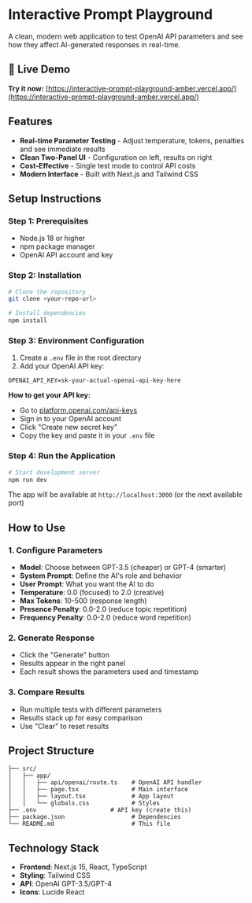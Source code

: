 # Interactive Prompt Playground

A clean, modern web application to test OpenAI API parameters and see how they affect AI-generated responses in real-time.

## 🚀 Live Demo

**Try it now:** [https://interactive-prompt-playground-amber.vercel.app/](https://interactive-prompt-playground-amber.vercel.app/)

## Features

- **Real-time Parameter Testing** - Adjust temperature, tokens, penalties and see immediate results
- **Clean Two-Panel UI** - Configuration on left, results on right
- **Cost-Effective** - Single test mode to control API costs
- **Modern Interface** - Built with Next.js and Tailwind CSS

## Setup Instructions

### Step 1: Prerequisites
- Node.js 18 or higher
- npm package manager
- OpenAI API account and key

### Step 2: Installation
```bash
# Clone the repository
git clone <your-repo-url>

# Install dependencies
npm install
```

### Step 3: Environment Configuration
1. Create a `.env` file in the root directory
2. Add your OpenAI API key:
```env
OPENAI_API_KEY=sk-your-actual-openai-api-key-here
```

**How to get your API key:**
- Go to [platform.openai.com/api-keys](https://platform.openai.com/api-keys)
- Sign in to your OpenAI account
- Click "Create new secret key"
- Copy the key and paste it in your `.env` file

### Step 4: Run the Application
```bash
# Start development server
npm run dev
```

The app will be available at `http://localhost:3000` (or the next available port)

## How to Use

### 1. Configure Parameters
- **Model**: Choose between GPT-3.5 (cheaper) or GPT-4 (smarter)
- **System Prompt**: Define the AI's role and behavior
- **User Prompt**: What you want the AI to do
- **Temperature**: 0.0 (focused) to 2.0 (creative)
- **Max Tokens**: 10-500 (response length)
- **Presence Penalty**: 0.0-2.0 (reduce topic repetition)
- **Frequency Penalty**: 0.0-2.0 (reduce word repetition)

### 2. Generate Response
- Click the "Generate" button
- Results appear in the right panel
- Each result shows the parameters used and timestamp

### 3. Compare Results
- Run multiple tests with different parameters
- Results stack up for easy comparison
- Use "Clear" to reset results

## Project Structure
```
├── src/
│   ├── app/
│   │   ├── api/openai/route.ts    # OpenAI API handler
│   │   ├── page.tsx               # Main interface
│   │   ├── layout.tsx             # App layout
│   │   └── globals.css            # Styles
├── .env                     # API key (create this)
├── package.json                   # Dependencies
└── README.md                      # This file
```


## Technology Stack

- **Frontend**: Next.js 15, React, TypeScript
- **Styling**: Tailwind CSS
- **API**: OpenAI GPT-3.5/GPT-4
- **Icons**: Lucide React
